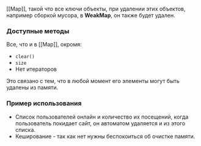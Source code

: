 [[Map]], такой что все ключи объекты, при удалении этих объектов, например сборкой мусора, в **WeakMap**, он также будет удален.

### Доступные методы

Все, что и в [[Map]], окромя:

- `clear()`
- `size`
- Нет итераторов

Это связано с тем, что в любой момент его элементы могут быть удалены из памяти.


### Пример использования

- Список пользователей онлайн и количество их посещений, когда пользователь покидает сайт, он автоматом удаляется и из этого списка.
- Кеширование - так как нет нужны беспокоиться об очистке памяти.